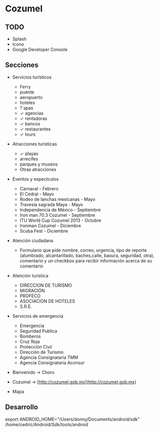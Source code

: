 # Cozumel
## TODO
- Splash
- Icono
- Google Developer Console

## Secciones
- Servicios turísticos
  - Ferry
  - puente
  - aeropuerto
  - hoteles
  - ? spas
  - ✓ agencias
  - ✓ rentadoras
  - ✓ bancos
  - ✓ restaurantes
  - ✓ tours  

- Atracciones turísticas
  - ✓ playas
  - arrecifes
  - parques y museos
  - Otras atracciones

- Eventos y espectculos
  - Carnaval - Febrero
  - El Cedral - Mayo
  - Rodeo de lanchas mexicanas - Mayo
  - Travesia sagrada Maya - Mayo
  - Independencia de México - Septiembre
  - Iron man 70.3 Cozumel - Septiembre
  - ITU World Cup Cozumel 2013 - Octubre
  - Ironman Cozumel - Diciembre
  - Scuba Fest - Diciembre

- Atención ciudadana
  - Formulario que pide nombre, correo, urgencia, tipo de reporte (alumbrado, alcantarillado, baches,calle, basura, seguridad, otra), comentario y un checkbox para recibir información acerca de su comentario

- Atención turística
  - DIRECCION DE TURISMO
  - MIGRACIÓN
  - PROFECO
  - ASOCIACION DE HOTELES
  - S.R.E.

- Servicios de emergencia
  - Emergencia
  - Seguridad Publica
  - Bomberos
  - Cruz Roja
  - Protección Civil
  - Dirección de Turismo
  - Agencia Consignataria TMM
  - Agencia Consignataria Aconsur

- Bienvenido → Choro
- Cozumel → [http://cozumel.gob.mx](http://cozumel.gob.mx)
- Mapa

## Desarrollo
export ANDROID_HOME="/Users/donny/Documents/android/sdk" /home/cedric/Android/Sdk/tools/android
